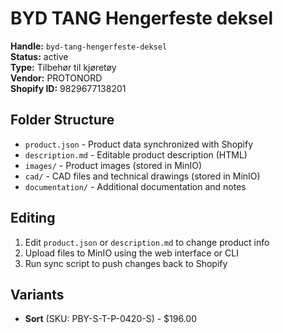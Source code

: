 # BYD TANG Hengerfeste deksel

**Handle:** `byd-tang-hengerfeste-deksel`  
**Status:** active  
**Type:** Tilbehør til kjøretøy  
**Vendor:** PROTONORD  
**Shopify ID:** 9829677138201  

## Folder Structure

- `product.json` - Product data synchronized with Shopify
- `description.md` - Editable product description (HTML)
- `images/` - Product images (stored in MinIO)
- `cad/` - CAD files and technical drawings (stored in MinIO)
- `documentation/` - Additional documentation and notes

## Editing

1. Edit `product.json` or `description.md` to change product info
2. Upload files to MinIO using the web interface or CLI
3. Run sync script to push changes back to Shopify

## Variants

- **Sort** (SKU: PBY-S-T-P-0420-S) - $196.00
